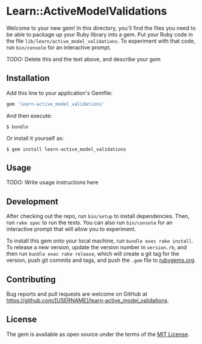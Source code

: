 # Learn::ActiveModelValidations

Welcome to your new gem! In this directory, you'll find the files you need to be able to package up your Ruby library into a gem. Put your Ruby code in the file `lib/learn/active_model_validations`. To experiment with that code, run `bin/console` for an interactive prompt.

TODO: Delete this and the text above, and describe your gem

## Installation

Add this line to your application's Gemfile:

```ruby
gem 'learn-active_model_validations'
```

And then execute:

    $ bundle

Or install it yourself as:

    $ gem install learn-active_model_validations

## Usage

TODO: Write usage instructions here

## Development

After checking out the repo, run `bin/setup` to install dependencies. Then, run `rake spec` to run the tests. You can also run `bin/console` for an interactive prompt that will allow you to experiment.

To install this gem onto your local machine, run `bundle exec rake install`. To release a new version, update the version number in `version.rb`, and then run `bundle exec rake release`, which will create a git tag for the version, push git commits and tags, and push the `.gem` file to [rubygems.org](https://rubygems.org).

## Contributing

Bug reports and pull requests are welcome on GitHub at https://github.com/[USERNAME]/learn-active_model_validations.

## License

The gem is available as open source under the terms of the [MIT License](https://opensource.org/licenses/MIT).
